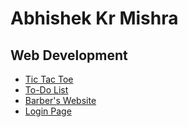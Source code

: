 # Abhishek Kr Mishra 
## Web Development 
* [Tic Tac Toe](mishraabhi0123.github.io/web-front/tic-tac-toe/index.html)
* [To-Do List](mishraabhi0123.github.io/web-front/to-do-list/index.html)
* [Barber's Website](mishraabhi0123.github.io/web-front/barber_website/index.html)
* [Login Page](mishraabhi0123.github.io/web-front/login/index.html)
